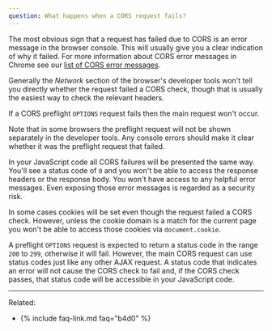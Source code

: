 ```yaml
---
question: What happens when a CORS request fails?
---
```


The most obvious sign that a request has failed due to CORS is an error message in the browser console. This will
usually give you a clear indication of why it failed. For more information about CORS error messages in Chrome see our
[list of CORS error messages](/error-messages).

Generally the *Network* section of the browser's developer tools won't tell you directly whether the request failed a
CORS check, though that is usually the easiest way to check the relevant headers.

If a CORS preflight `OPTIONS` request fails then the main request won't occur.

Note that in some browsers the preflight request will not be shown separately in the developer tools. Any console errors
should make it clear whether it was the preflight request that failed.

In your JavaScript code all CORS failures will be presented the same way. You'll see a status code of `0` and you won't
be able to access the response headers or the response body. You won't have access to any helpful error messages. Even
exposing those error messages is regarded as a security risk.

In some cases cookies will be set even though the request failed a CORS check. However, unless the cookie domain is a
match for the current page you won't be able to access those cookies via `document.cookie`.

A preflight `OPTIONS` request is expected to return a status code in the range `200` to `299`, otherwise it will fail.
However, the main CORS request can use status codes just like any other AJAX request. A status code that indicates an
error will not cause the CORS check to fail and, if the CORS check passes, that status code will be accessible in your
JavaScript code.

---

Related:

* {% include faq-link.md faq="b4d0" %}

